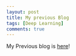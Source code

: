 ```yaml
---
layout: post
title: My previous Blog
tags: [Deep Learning]
comments: true
---
```


My Previous blog is [here](https://medium.com/@yw_nam)!
